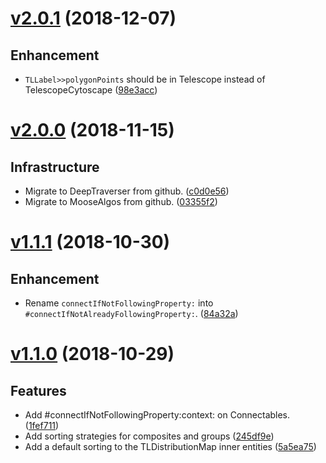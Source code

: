 # [v2.0.1](https://github.com/TelescopeSt/Telescope/compare/v2.0.0...v2.0.1) (2018-12-07)

## Enhancement

* `TLLabel>>polygonPoints` should be in Telescope instead of TelescopeCytoscape ([98e3acc](https://github.com/TelescopeSt/Telescope/commit/98e3accec79aedc1d06666dbb05209d5fdbfff5b))

# [v2.0.0](https://github.com/TelescopeSt/Telescope/compare/v1.1.1...v2.0.0) (2018-11-15)

## Infrastructure

* Migrate to DeepTraverser from github. ([c0d0e56](https://github.com/TelescopeSt/Telescope/commit/c0d0e566c99b7b3b4467fe5f34d38fdc00e368ef))
* Migrate to MooseAlgos from github. ([03355f2](https://github.com/TelescopeSt/Telescope/commit/03355f22729ba33159d33c8eb94945cf2a38255d))

# [v1.1.1](https://github.com/TelescopeSt/Telescope/compare/v1.1.0...v1.1.1) (2018-10-30)

## Enhancement

* Rename `connectIfNotFollowingProperty:` into `#connectIfNotAlreadyFollowingProperty:`. ([84a32a](https://github.com/TelescopeSt/Telescope/commit/84a32a68f0f58af387092501fc70dace62837cdd))

# [v1.1.0](https://github.com/TelescopeSt/Telescope/compare/v1.0.1...v1.1.0) (2018-10-29)

## Features

* Add #connectIfNotFollowingProperty:context: on Connectables. ([1fef711](https://github.com/TelescopeSt/Telescope/commit/1fef711a7c9a8f273ca23f4378b443bfe6ad966f))
* Add sorting strategies for composites and groups ([245df9e](https://github.com/TelescopeSt/Telescope/commit/245df9e533c5e0331d34d4b5fcffdb9f61308c1a))
* Add a default sorting to the TLDistributionMap inner entities ([5a5ea75](https://github.com/TelescopeSt/Telescope/commit/5a5ea75186066a05fe69ad5afab951e4c881bea9))

